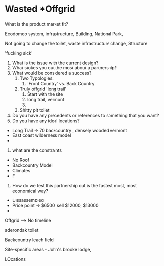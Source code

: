# Wasted *Offgrid



###



What is the product market fit?

Ecodomeo system, infrastructure, Building, National Park,

Not going to change the toilet, waste infrastructure change, Structure

'fucking sick'

1) What is the issue with the current design?
2) What stokes you out the most about a partnership?
3) What would be considered a success?
   1) Two Typologies:
      1) 'Front Country' vs. Back Country
   2) Truly offgrid 'long trail'
      1) Start with the site
      2) long trail, vermont
      3) 
   3) Shitty pit toilet 
4) Do you have any precedents or references to something that you want?
5) Do you have any ideal locations?

- Long Trail -> 70 backcountry , densely wooded vermont
- East coast wilderness model
- 

1) what are the constraints

- No Roof 
- Backcountry Model
- Climates
- F

1) How do we test this partnership out is the fastest most, most economical way?



- Dissassembled
- Price point -> $6500, sell $12000, $13000
- 

Offgrid --> No timeline

aderondak toilet

Backcountry leach field

Site-specific areas - John's brooke lodge, 



LOcations



